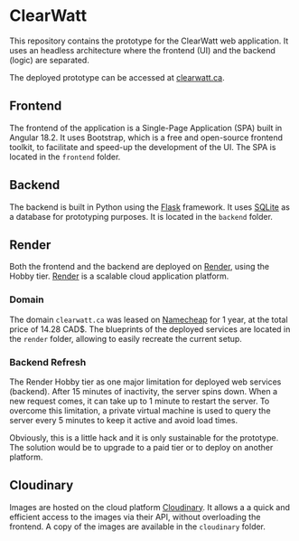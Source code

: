# ClearWatt

This repository contains the prototype for the ClearWatt web application. It uses an headless architecture where the frontend (UI) and the backend (logic) are separated.

The deployed prototype can be accessed at [clearwatt.ca](clearwatt.ca).

## Frontend

The frontend of the application is a Single-Page Application (SPA) built in Angular 18.2. It uses Bootstrap, which is a free and open-source frontend toolkit, to facilitate and speed-up the development of the UI. The SPA is located in the `frontend` folder.

## Backend

The backend is built in Python using the [Flask](https://flask.palletsprojects.com/) framework. It uses [SQLite](https://www.sqlite.org/) as a database for prototyping purposes. It is located in the `backend` folder.

## Render

Both the frontend and the backend are deployed on [Render](https://render.com/), using the Hobby tier. [Render](https://render.com/) is a scalable cloud application platform.

### Domain

The domain `clearwatt.ca` was leased on [Namecheap](https://www.namecheap.com/) for 1 year, at the total price of 14.28 CAD$. The blueprints of the deployed services are located in the `render` folder, allowing to easily recreate the current setup.


### Backend Refresh

The Render Hobby tier as one major limitation for deployed web services (backend). After 15 minutes of inactivity, the server spins down. When a new request comes, it can take up to 1 minute to restart the server. To overcome this limitation, a private virtual machine is used to query the server every 5 minutes to keep it active and avoid load times.

Obviously, this is a little hack and it is only sustainable for the prototype. The solution would be to upgrade to a paid tier or to deploy on another platform.

## Cloudinary

Images are hosted on the cloud platform [Cloudinary](https://cloudinary.com/). It allows a a quick and efficient access to the images via their API, without overloading the frontend. A copy of the images are available in the `cloudinary` folder.
